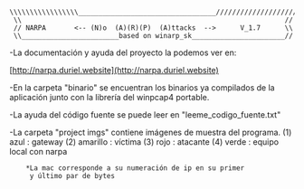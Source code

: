     \\\\\\\\\\\\\\\\\__________________________________////////////////////
     \\                                                                 //
     // NARPA       <-- (N)o  (A)(R)(P)  (A)ttacks  -->      V_1.7      \\ 
     \\________________________based on winarp_sk_______________________//


-La documentación y ayuda del proyecto la podemos ver en:

[http://narpa.duriel.website](http://narpa.duriel.website)

-En la carpeta "binario" se encuentran los binarios ya compilados 
 de la aplicación junto con la librería del winpcap4 portable.

-La ayuda del código fuente se puede leer en "leeme_codigo_fuente.txt"

-La carpeta "project imgs" contiene imágenes de muestra del programa.
	(1) azul     : gateway
	(2) amarillo : víctima
	(3) rojo     : atacante
	(4) verde    : equipo local con narpa

		*La mac corresponde a su numeración de ip en su primer
		 y último par de bytes
